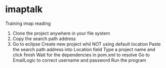 # imaptalk
Training imap reading 
 
1. Clone the project anywhere in your file system 
2. Copy the search path address 
3. Go to eclipse
Create new project whil NOT using default location
Paste the search path address into Location field
Type a project name and click finish
Wait for the dependencies in pom.xml to resolve
Go to EmailLogic to correct username and password
Run the program

